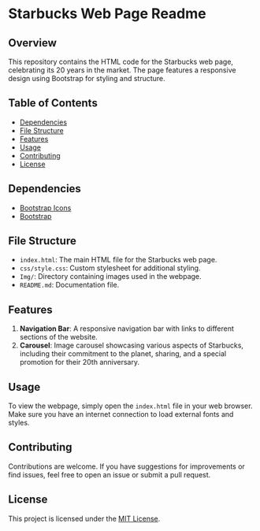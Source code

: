 # Starbucks Web Page Readme

## Overview
This repository contains the HTML code for the Starbucks web page, celebrating its 20 years in the market. The page features a responsive design using Bootstrap for styling and structure.

## Table of Contents
- [Dependencies](#dependencies)
- [File Structure](#file-structure)
- [Features](#features)
- [Usage](#usage)
- [Contributing](#contributing)
- [License](#license)

## Dependencies
- [Bootstrap Icons](https://icons.getbootstrap.com/)
- [Bootstrap](https://getbootstrap.com/)

## File Structure
- `index.html`: The main HTML file for the Starbucks web page.
- `css/style.css`: Custom stylesheet for additional styling.
- `Img/`: Directory containing images used in the webpage.
- `README.md`: Documentation file.

## Features
1. **Navigation Bar**: A responsive navigation bar with links to different sections of the website.
2. **Carousel**: Image carousel showcasing various aspects of Starbucks, including their commitment to the planet, sharing, and a special promotion for their 20th anniversary.

## Usage
To view the webpage, simply open the `index.html` file in your web browser. Make sure you have an internet connection to load external fonts and styles.

## Contributing
Contributions are welcome. If you have suggestions for improvements or find issues, feel free to open an issue or submit a pull request.

## License
This project is licensed under the [MIT License](LICENSE).
